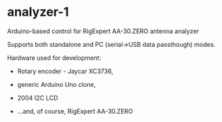 # analyzer-1
Arduino-based control for RigExpert AA-30.ZERO antenna analyzer

Supports both standalone and PC (serial->USB data passthough) modes.

Hardware used for development:

- Rotary encoder - Jaycar XC3736,

- generic Arduino Uno clone, 

- 2004 I2C LCD

- ...and, of course, RigExpert AA-30.ZERO
